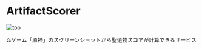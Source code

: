 # ArtifactScorer

![top](https://user-images.githubusercontent.com/49052459/234836787-d076fda6-03e4-412f-acf4-c681549f6480.png)

⚖️ゲーム「原神」のスクリーンショットから聖遺物スコアが計算できるサービス
